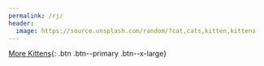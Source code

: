 ```yaml
---
permalink: /rj/
header:
  image: https://source.unsplash.com/random/?cat,cats,kitten,kittens
---
```


[More Kittens](http://pgyogesh.com/blog/rj){: .btn .btn--primary .btn--x-large}
